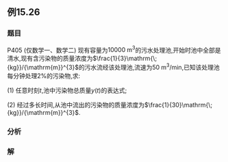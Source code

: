 ## 例15.26
### 题目
P405 (仅数学一、数学二) 现有容量为${10000}{\mathrm{\;m}}^{3}$的污水处理池,开始时池中全部是清水,现有含污染物的质量浓度为$\frac{1}{3}\mathrm{\;{kg}}/{\mathrm{m}}^{3}$的污水流经该处理池,流速为${50}{\mathrm{\;m}}^{3}/\mathrm{{min}}$,已知该处理池每分钟处理$2\%$的污染物,求:

(1) 任意时刻$t$,池中污染物总质量$y( t)$的表达式;

(2) 经过多长时间,从池中流出的污染物的质量浓度为$\frac{1}{30}\mathrm{\;{kg}}/{\mathrm{m}}^{3}$.
### 分析

### 解